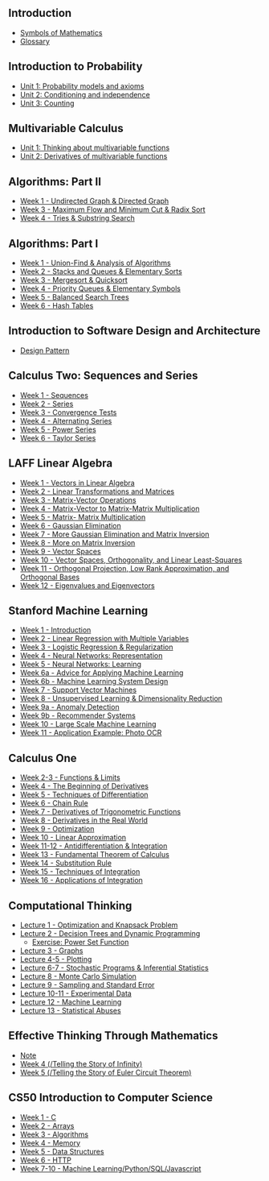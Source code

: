 ## Introduction

* [Symbols of Mathematics](/symbols/index.html)
* [Glossary](/glossary/index.html)

<!--
## Stanford Statistical Learning

* [Chapter 2 - Overview of Statistical Learning](/statistical-learning/chapter-2/index.html)
* Chapter 3 - Linear Regression
* Chapter 4 - Classification
* Chapter 5 - Resampling Methods
* Chapter 6 - Linear Model Selection and Regularization
* Chapter 7 - Moving Beyond Linearity
* Chapter 8 - Tree-Based Methods
* Chapter 9 - Support Vector Machines
* Chapter 10 - Unsupervised Learning
-->

## Introduction to Probability

* [Unit 1: Probability models and axioms](/introduction-to-probability/unit-1/index.html)
* [Unit 2: Conditioning and independence](/introduction-to-probability/unit-2/index.html)
* [Unit 3: Counting](/introduction-to-probability/unit-3/index.html)

<!--
* [Unit 4: Discrete random variables](/introduction-to-probability/unit-4/index.html)
* [Unit 5: Continuous random variables](/introduction-to-probability/unit-5/index.html)
* [Unit 6: Further topics on random variables](/introduction-to-probability/unit-6/index.html)
* [Unit 7: Bayesian inference](/introduction-to-probability/unit-7/index.html)
* [Unit 8: Limit theorems and classical statistics](/introduction-to-probability/unit-8/index.html)
* [Unit 9: Bernoulli and Poisson processes](/introduction-to-probability/unit-9/index.html)
* [Unit 10: Markov chains](/introduction-to-probability/unit-10/index.html)
-->

## Multivariable Calculus

* [Unit 1: Thinking about multivariable functions](/multivariable-calculus/unit-1/index.html)
* [Unit 2: Derivatives of multivariable functions](/multivariable-calculus/unit-2/index.html)

<!--
* [Unit 3: Applications of multivariable derivatives](/multivariable-calculus/unit-3/index.html)
* [Unit 4: Integrating multivariable functions](/multivariable-calculus/unit-4/index.html)
* [Unit 5: Green's, Stokes', and the divergence theorems](/multivariable-calculus/unit-5/index.html)
-->

## Algorithms: Part II

* [Week 1 - Undirected Graph & Directed Graph](/algorithms-2/week-1/index.html)
* [Week 3 - Maximum Flow and Minimum Cut & Radix Sort](/algorithms-2/week-3/index.html)
* [Week 4 - Tries & Substring Search](/algorithms-2/week-4/index.html)

## Algorithms: Part I

* [Week 1 - Union-Find & Analysis of Algorithms](/algorithms-1/week-1/index.html)
* [Week 2 - Stacks and Queues & Elementary Sorts](/algorithms-1/week-2/index.html)
* [Week 3 - Mergesort & Quicksort](/algorithms-1/week-3/index.html)
* [Week 4 - Priority Queues & Elementary Symbols](/algorithms-1/week-4/index.html)
* [Week 5 - Balanced Search Trees](/algorithms-1/week-5/index.html)
* [Week 6 - Hash Tables](/algorithms-1/week-6/index.html)

## Introduction to Software Design and Architecture

* [Design Pattern](/introduction-to-software-design-and-architecture/design-pattern/index.html)

## Calculus Two: Sequences and Series

* [Week 1 - Sequences](/calculus-two/week-1/index.html)
* [Week 2 - Series](/calculus-two/week-2/index.html)
* [Week 3 - Convergence Tests](/calculus-two/week-3/index.html)
* [Week 4 - Alternating Series](/calculus-two/week-4/index.html)
* [Week 5 - Power Series](/calculus-two/week-5/index.html)
* [Week 6 - Taylor Series](/calculus-two/week-6/index.html)

## LAFF Linear Algebra

* [Week 1 - Vectors in Linear Algebra](/laff-linear-algebra/week-1/index.html) 
* [Week 2 - Linear Transformations and Matrices](/laff-linear-algebra/week-2/index.html)
* [Week 3 - Matrix-Vector Operations](/laff-linear-algebra/week-3/index.html)
* [Week 4 - Matrix-Vector to Matrix-Matrix Multiplication](/laff-linear-algebra/week-4/index.html)
* [Week 5 - Matrix- Matrix Multiplication](/laff-linear-algebra/week-5/index.html)
* [Week 6 - Gaussian Elimination](/laff-linear-algebra/week-6/index.html)
* [Week 7 - More Gaussian Elimination and Matrix Inversion](/laff-linear-algebra/week-7/index.html)
* [Week 8 - More on Matrix Inversion](/laff-linear-algebra/week-8/index.html)
* [Week 9 - Vector Spaces](/laff-linear-algebra/week-9/index.html)
* [Week 10 - Vector Spaces, Orthogonality, and Linear Least-Squares](/laff-linear-algebra/week-10/index.html)
* [Week 11 - Orthogonal Projection, Low Rank Approximation, and Orthogonal Bases](/laff-linear-algebra/week-11/index.html)
* [Week 12 - Eigenvalues and Eigenvectors](/laff-linear-algebra/week-12/index.html)

## Stanford Machine Learning

* [Week 1 - Introduction](/stanford-machine-learning/week-1/index.html)
* [Week 2 - Linear Regression with Multiple Variables](/stanford-machine-learning/week-2/index.html)
* [Week 3 - Logistic Regression & Regularization](/stanford-machine-learning/week-3/index.html)
* [Week 4 - Neural Networks: Representation](/stanford-machine-learning/week-4/index.html)
* [Week 5 - Neural Networks: Learning](/stanford-machine-learning/week-5/index.html)
* [Week 6a - Advice for Applying Machine Learning](/stanford-machine-learning/week-6a/index.html)
* [Week 6b - Machine Learning System Design](/stanford-machine-learning/week-6b/index.html)
* [Week 7 - Support Vector Machines](/stanford-machine-learning/week-7/index.html)
* [Week 8 - Unsupervised Learning & Dimensionality Reduction](/stanford-machine-learning/week-8/index.html)
* [Week 9a - Anomaly Detection](/stanford-machine-learning/week-9a/index.html)
* [Week 9b - Recommender Systems](/stanford-machine-learning/week-9b/index.html)
* [Week 10 - Large Scale Machine Learning](/stanford-machine-learning/week-10/index.html)
* [Week 11 - Application Example: Photo OCR](/stanford-machine-learning/week-11/index.html)

## Calculus One

* [Week 2-3 - Functions & Limits](/calculus-one/week-2-3/index.html)
* [Week 4 - The Beginning of Derivatives](/calculus-one/week-4/index.html)
* [Week 5 - Techniques of Differentiation](/calculus-one/week-5/index.html)
* [Week 6 - Chain Rule](/calculus-one/week-6/index.html)
* [Week 7 - Derivatives of Trigonometric Functions](/calculus-one/week-7/index.html)
* [Week 8 - Derivatives in the Real World](/calculus-one/week-8/index.html)
* [Week 9 - Optimization](/calculus-one/week-9/index.html)
* [Week 10 - Linear Approximation](/calculus-one/week-10/index.html)
* [Week 11-12 - Antidifferentiation & Integration](/calculus-one/week-11-12/index.html)
* [Week 13 - Fundamental Theorem of Calculus](/calculus-one/week-13/index.html)
* [Week 14 - Substitution Rule](/calculus-one/week-14/index.html)
* [Week 15 - Techniques of Integration](/calculus-one/week-15/index.html)
* [Week 16 - Applications of Integration](/calculus-one/week-16/index.html)

## Computational Thinking

* [Lecture 1 - Optimization and Knapsack Problem](/computational-thinking/lecture-1/index.html)
* [Lecture 2 - Decision Trees and Dynamic Programming](/computational-thinking/lecture-2/index.html)
  * [Exercise: Power Set Function](/computational-thinking/lecture-2-powerset/index.html)
* [Lecture 3 - Graphs](/computational-thinking/lecture-3/index.html)
* [Lecture 4-5 - Plotting](/computational-thinking/lecture-4-5/index.html)
* [Lecture 6-7 - Stochastic Programs & Inferential Statistics](/computational-thinking/lecture-6-7/index.html)
* [Lecture 8 - Monte Carlo Simulation](/computational-thinking/lecture-8/index.html)
* [Lecture 9 - Sampling and Standard Error](/computational-thinking/lecture-9/index.html)
* [Lecture 10-11 - Experimental Data](/computational-thinking/lecture-10-11/index.html)
* [Lecture 12 - Machine Learning](/computational-thinking/lecture-12/index.html)
* [Lecture 13 - Statistical Abuses](/computational-thinking/lecture-13/index.html)


## Effective Thinking Through Mathematics

* [Note](/effective-thinking-through-mathematics/note/index.html)
* [Week 4 (/Telling the Story of Infinity)](/effective-thinking-through-mathematics/week-4-telling-the-story-of-infinity/index.html)
* [Week 5 (/Telling the Story of Euler Circuit Theorem)](/effective-thinking-through-mathematics/week-5-telling-the-story-of-the-euler-circuit-theorem/index.html)


## CS50 Introduction to Computer Science

* [Week 1 - C](/cs50/week-1/index.html)
* [Week 2 - Arrays](/cs50/week-2/index.html)
* [Week 3 - Algorithms](/cs50/week-3/index.html)
* [Week 4 - Memory](/cs50/week-4/index.html)
* [Week 5 - Data Structures](/cs50/week-5/index.html)
* [Week 6 - HTTP](/cs50/week-6/index.html)
* [Week 7-10 - Machine Learning/Python/SQL/Javascript](/cs50/week-7-10/index.html)

